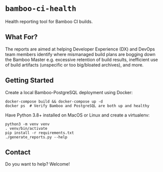 
# `bamboo-ci-health`

Health reporting tool for Bamboo CI builds.


## What For? 

The reports are aimed at helping Developer Experience (DX) and DevOps team
members identify where mismanaged build plans are bogging down the Bamboo Master
e.g. excessive retention of build results, inefficient use of build artifacts
(unspecific or too big/bloated archives), and more.


## Getting Started

Create a local Bamboo-PostgreSQL deployment using Docker:

    docker-compose build && docker-compose up -d
    docker ps  # Verify Bamboo and PostgreSQL are both up and healthy

Have Python 3.8+ installed on MacOS or Linux and create a virtualenv:

    python3 -m venv venv
    . venv/bin/activate
    pip install -r requirements.txt
    ./generate_reports.py --help


## Contact

Do you want to help? Welcome!
